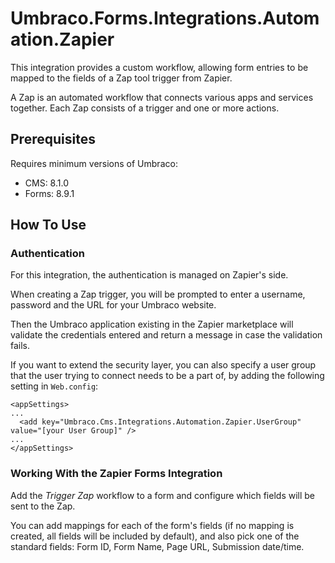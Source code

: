 # Umbraco.Forms.Integrations.Automation.Zapier

This integration provides a custom workflow, allowing form entries to be mapped to the fields of a Zap tool trigger from Zapier.

A Zap is an automated workflow that connects various apps and services together. Each Zap consists of a trigger and one or more actions.

## Prerequisites

Requires minimum versions of Umbraco:

- CMS: 8.1.0
- Forms: 8.9.1

## How To Use

### Authentication

For this integration, the authentication is managed on Zapier's side. 

When creating a Zap trigger, you will be prompted to enter a username, password and the URL for your Umbraco website.

Then the Umbraco application existing in the Zapier marketplace will validate the credentials entered and return a message in case the validation fails.

If you want to extend the security layer, you can also specify a user group that the user trying to connect needs to be a part of, by adding the following 
setting in `Web.config`:

```
<appSettings>
...
  <add key="Umbraco.Cms.Integrations.Automation.Zapier.UserGroup" value="[your User Group]" />
...
</appSettings>
```

### Working With the Zapier Forms Integration
Add the _Trigger Zap_ workflow to a form and configure which fields will be sent to the Zap.

You can add mappings for each of the form's fields (if no mapping is created, all fields will be included by default), and also pick one of the
standard fields: Form ID, Form Name, Page URL, Submission date/time.
